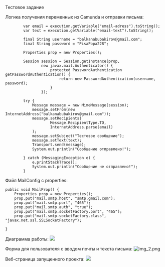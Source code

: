 Тестовое задание 

Логика получения переменных из Camunda и отправки письма:

            var email = execution.getVariable("email-adress").toString();
            var text = execution.getVariable("email-text").toString();

            final String username = "balkanabubakirov@gmail.com";
            final String password = "PisaPopa228";

            Properties prop = new Properties();

            Session session = Session.getInstance(prop,
                    new javax.mail.Authenticator() {
                        protected PasswordAuthentication getPasswordAuthentication() {
                            return new PasswordAuthentication(username, password);
                        }
                    });

            try {
                Message message = new MimeMessage(session);
                message.setFrom(new InternetAddress("balkanabubakirov@gmail.com"));
                message.setRecipients(
                        Message.RecipientType.TO,
                        InternetAddress.parse(email)
                );
                message.setSubject("Тестовое сообщение");
                message.setText(text);
                Transport.send(message);
                System.out.println("Сообщение отправлено!");

            } catch (MessagingException e) {
                e.printStackTrace();
                System.out.println("Сообщение не отправлено!");
            }

Файл MailConfig с properties:

    public void MailProp() {
        Properties prop = new Properties();
        prop.put("mail.smtp.host", "smtp.gmail.com");
        prop.put("mail.smtp.port", "465");
        prop.put("mail.smtp.auth", "true");
        prop.put("mail.smtp.socketFactory.port", "465");
        prop.put("mail.smtp.socketFactory.class", "javax.net.ssl.SSLSocketFactory");

    }

Диаграмма работы:
![](img_1.png)

Форма для пользователя с вводом почты и текста письма:
![img_2.png](img_2.png)

Веб-страница запущенного проекта:
![](img.png)